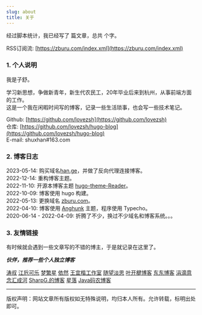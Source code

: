 ```yaml
---
slug: about
title: 关于
---
```


经过脚本统计，我已经写了 <span id="totalNum"></span> 篇文章，总共 <span id="totalWords"></span> 个字。

RSS订阅流: [https://zburu.com/index.xml](https://zburu.com/index.xml)

### 1. 个人说明

我是子舒。

学习新思想，争做新青年，新生代农民工，20年毕业后来到杭州，从事前端方面的工作。  
这是一个我在闲暇时间写的博客，记录一些生活琐事，也会写一些技术笔记。


Github: [https://github.com/lovezsh](https://github.com/lovezsh)  
仓库: [https://github.com/lovezsh/hugo-blog](https://github.com/lovezsh/hugo-blog)  
E-mail: shuxhan#163.com  

### 2. 博客日志

2023-05-14: 购买域名[han.ge](https://han.ge)，并做了反向代理连接博客。  
2022-12-14: 重构博客主题。  
2022-11-10: 开源本博客主题 [hugo-theme-Reader](https://github.com/lovezsh/hugo-theme-Reader)。  
2022-10-09: 博客使用 hugo 构建。  
2022-05-13: 更换域名 [zburu.com](https://zburu.com)。  
2022-04-10: 博客使用 [Anghunk](https://github.com/lovezsh/Anghunk) 主题，程序使用 Typecho。  
2020-06-14 - 2022-04-09: 折腾了不少，换过不少域名和博客系统。。。  

### 3. 友情链接

有时候就会遇到一些文章写的不错的博主，于是就记录在这里了。

***伙伴，推荐一些个人独立博客***

[涛叔](https://taoshu.in)
[江卮可乐](https://blog.ijann.com)
[梦繁星](https://blog.emoao.com)
[依然](https://wind.ink)
[王宜楷工作室](http://www.wangyikai.com)
[随望淡思](https://www.lushaojun.com)
[叶开楗博客](https://xn--qpru0x.cn)
[东东博客](http://blog.shutwin.com)
[涓滴意念汇成河](http://www.zahui.top)
[SharpG.的博客](https://www.sharpgan.com)
[星落](https://urosi.cn)
[Java码农博客](https://ichochy.com)

---

版权声明：网站文章所有版权如无特殊说明，均归本人所有。允许转载，标明出处即可。
